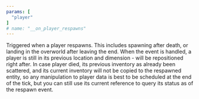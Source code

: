 ```yaml
---
params: [
  "player"
]
# name: "__on_player_respawns"
---
```

Triggered when a player respawns. This includes spawning after death, or landing in the overworld after leaving the end.
When the event is handled, a player is still in its previous location and dimension - will be repositioned right after. In
case player died, its previous inventory as already been scattered, and its current inventory will not be copied to the respawned
entity, so any manipulation to player data is
best to be scheduled at the end of the tick, but you can still use its current reference to query its status as of the respawn event.
